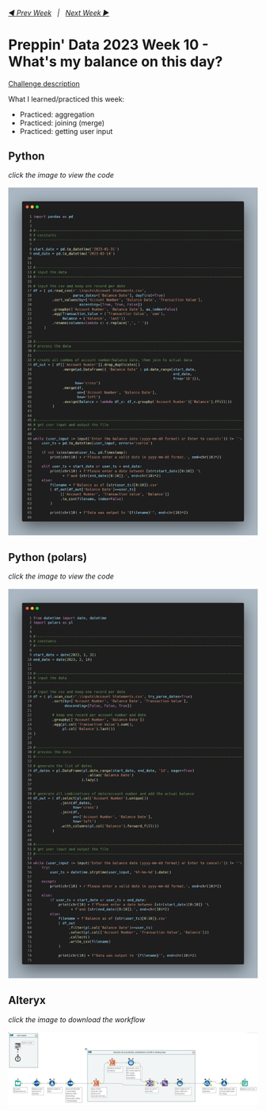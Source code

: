 <h6><a href="..\preppin-data-2023-09\README.md">◀  Prev Week</a>&nbsp;&nbsp;&nbsp;|&nbsp;&nbsp;&nbsp;<a href="..\preppin-data-2023-11\README.md">Next Week  ▶</a></h6>

# Preppin' Data 2023 Week 10 - What's my balance on this day?

[Challenge description](https://preppindata.blogspot.com/2023/03/2023-week-10-whats-my-balance-on-this.html)

What I learned/practiced this week:
* Practiced: aggregation
* Practiced: joining (merge)
* Practiced: getting user input

## Python
<i>click the image to view the code</i><br>
<br>
<a href="preppin-data-2023-10.py">
<img src="img-python-code-2023-10.png?raw=true" alt="Python code (pandas)">
</a>

## Python (polars)
<i>click the image to view the code</i><br>
<br>
<a href="preppin-data-2023-10-polars.py">
<img src="img-python-code-2023-10-polars.png?raw=true" alt="Python code (polars)">
</a>

## Alteryx
<i>click the image to download the workflow</i><br>
<br>
<a href="preppin-data-2023-10.yxzp">
<img src="img-alteryx-2023-10.png?raw=true" alt="Alteryx workflow">
</a>
